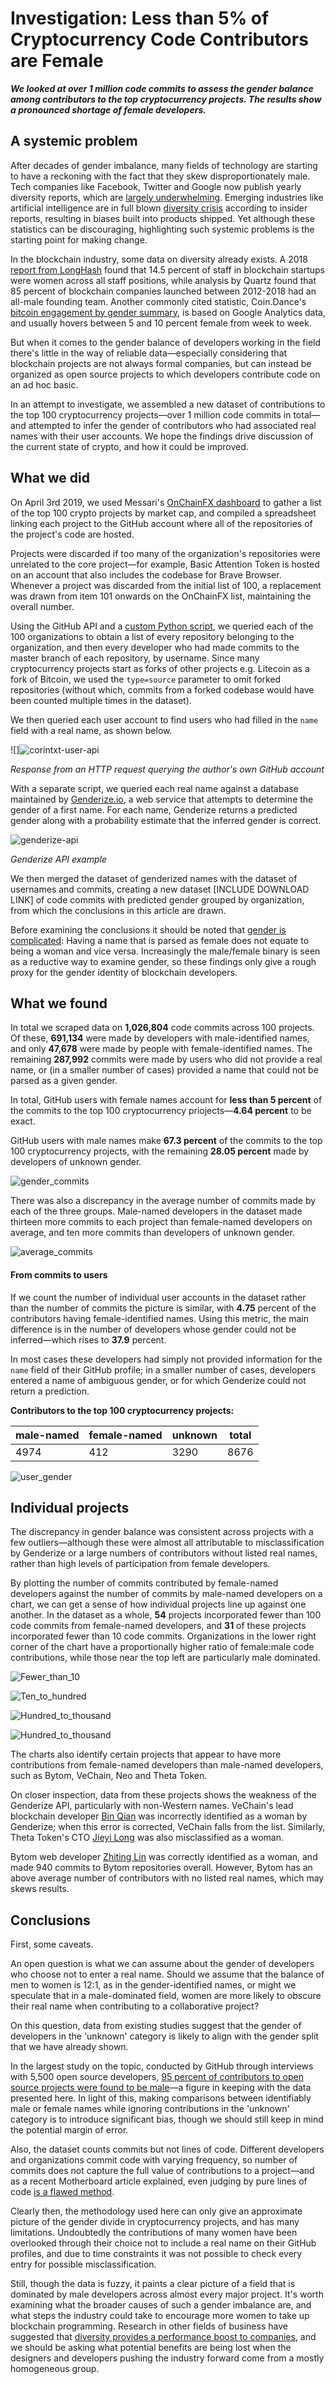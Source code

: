 # Investigation: Less than 5% of Cryptocurrency Code Contributors are Female

***We looked at over 1 million code commits to assess the gender balance among contributors to the top cryptocurrency projects. The results show a pronounced shortage of female developers.***

## A systemic problem

After decades of gender imbalance, many fields of technology are starting to have a reckoning with the fact that they skew disproportionately male. Tech companies like Facebook, Twitter and Google now publish yearly diversity reports, which are [largely underwhelming](https://mashable.com/article/facebook-2018-diversity-report/). Emerging industries like artificial intelligence are in full blown [diversity crisis](http://fortune.com/2019/04/23/artificial-intelligence-diversity-crisis/) according to insider reports, resulting in biases built into products shipped. Yet although these statistics can be discouraging, highlighting such systemic problems is the starting point for making change.

In the blockchain industry, some data on diversity already exists. A 2018 [report from LongHash](https://www.longhash.com/news/blockchains-gender-divide-a-data-story) found that 14.5 percent of staff in blockchain startups were women across all staff positions, while analysis by Quartz found that 85 percent of blockchain companies launched between 2012-2018 had an all-male founding team. Another commonly cited statistic, Coin.Dance's [bitcoin engagement by gender summary](https://coin.dance/stats/gender), is based on Google Analytics data, and usually hovers between 5 and 10 percent female from week to week. 

But when it comes to the gender balance of developers working in the field there's little in the way of reliable data—especially considering that blockchain projects are not always formal companies, but can instead be organized as open source projects to which developers contribute code on an ad hoc basic.

In an attempt to investigate, we assembled a new dataset of contributions to the top 100 cryptocurrency projects—over 1 million code commits in total—and attempted to infer the gender of contributors who had associated real names with their user accounts. We hope the findings drive discussion of the current state of crypto, and how it could be improved.

## What we did

On April 3rd 2019, we used Messari's [OnChainFX dashboard](https://messari.io/onchainfx) to gather a list of the top 100 crypto projects by market cap, and compiled a spreadsheet linking each project to the GitHub account where all of the repositories of the project's code are hosted.

Projects were discarded if too many of the organization's repositories were unrelated to the core project—for example, Basic Attention Token is hosted on an account that also includes the codebase for Brave Browser. Whenever a project was discarded from the initial list of 100, a replacement was drawn from item 101 onwards on the OnChainFX list, maintaining the overall number.

Using the GitHub API and a [custom Python script](https://github.com/corintxt/crypto-gender-investigation/blob/master/get_collaborators.py), we queried each of the 100 organizations to obtain a list of every repository belonging to the organization, and then every developer who had made commits to the master branch of each repository, by username. Since many cryptocurrency projects start as forks of other projects e.g. Litecoin as a fork of Bitcoin, we used the `type=source`  parameter to omit forked repositories (without which, commits from a forked codebase would have been counted multiple times in the dataset).

We then queried each user account to find users who had filled in the `name` field with a real name, as shown below.

![]![corintxt-user-api](images/corintxt-user-api.png)

*Response from an HTTP request querying the author's own GitHub account*

With a separate script, we queried each real name against a database maintained by [Genderize.io](https://genderize.io/), a web service that attempts to determine the gender of a first name. For each name, Genderize returns a predicted gender along with a probability estimate that the inferred gender is correct.

![genderize-api](images/genderize-api.png)

*Genderize API example*

We then merged the dataset of genderized names with the dataset of usernames and commits, creating a new dataset [INCLUDE DOWNLOAD LINK] of code commits with predicted gender grouped by organization, from which the conclusions in this article are drawn. 

Before examining the conclusions it should be noted that [gender is complicated](https://www.huffingtonpost.ca/2017/05/10/understanding-gender-identity_n_16542822.html): Having a name that is parsed as female does not equate to being a woman and vice versa. Increasingly the male/female binary is seen as a reductive way to examine gender, so these findings only give a rough proxy for the gender identity of blockchain developers.

## What we found

In total we scraped data on **1,026,804** code commits across 100 projects. Of these, **691,134** were made by developers with male-identified names, and only **47,678** were made by people with female-identified names. The remaining **287,992** commits were made by users who did not provide a real name, or (in a smaller number of cases) provided a name that could not be parsed as a given gender.

In total, GitHub users with female names account for **less than 5 percent** of the commits to the top 100 cryptocurrency priojects—**4.64 percent** to be exact.

GitHub users with male names make **67.3 percent** of the commits to the top 100 cryptocurrency projects, with the remaining **28.05 percent** made by developers of unknown gender.

![gender_commits](images/gender_commits_1.png)

There was also a discrepancy in the average number of commits made by each of the three groups. Male-named developers in the dataset made thirteen more commits to each project than female-named developers on average, and ten more commits than developers of unknown gender.

![average_commits](images/average_commits.png)

#### From commits to users

If we count the number of individual user accounts in the dataset rather than the number of commits the picture is similar, with **4.75** percent of the contributors having female-identified names. Using this metric, the main difference is in the number of developers whose gender could not be inferred—which rises to **37.9** percent.

In most cases these developers had simply not provided information for the `name` field of their GitHub profile; in a smaller number of cases, developers entered a name of ambiguous gender, or for which Genderize could not return a prediction.

**Contributors to the top 100 cryptocurrency projects:**

| male-named | female-named | unknown | total|
| ---- | ------ | ------- | ------- |
| 4974 | 412   | 3290 |8676|

![user_gender](images/gender_usernames_1.png)

## Individual projects

The discrepancy in gender balance was consistent across projects with a few outliers—although these were almost all attributable to misclassification by Genderize or a large numbers of contributors without listed real names, rather than high levels of participation from female developers.

By plotting the number of commits contributed by female-named developers against the number of commits by male-named developers on a chart, we can get a sense of how individual projects line up against one another. In the dataset as a whole, **54** projects incorporated fewer than 100 code commits from female-named developers, and **31** of these projects incorporated fewer than 10 code commits. Organizations in the lower right corner of the chart have a proportionally higher ratio of female:male code contributions, while those near the top left are particularly male dominated.

![Fewer_than_10](images/<10.png)

![Ten_to_hundred](images/10-100.png)

![Hundred_to_thousand](images/100-1000.png)

![Hundred_to_thousand](images/1000-2000.png)

The charts also identify certain projects that appear to have more contributions from female-named developers than male-named developers, such as Bytom, VeChain, Neo and Theta Token. 

On closer inspection, data from these projects shows the weakness of the Genderize API, particularly with non-Western names. VeChain's lead blockchain developer [Bin Qian](https://analytics.hypernum.com/person/bin-qian) was incorrectly identified as a woman by Genderize; when this error is corrected, VeChain falls from the list. Similarly, Theta Token's CTO [Jieyi Long](https://www.linkedin.com/in/jieyilong/) was also misclassified as a woman.

Bytom web developer [Zhiting Lin](https://www.linkedin.com/in/zhitinglin/) was correctly identified as a woman, and made 940 commits to Bytom repositories overall. However, Bytom has an above average number of contributors with no listed real names, which may skews results.

## Conclusions

First, some caveats.

An open question is what we can assume about the gender of developers who choose not to enter a real name. Should we assume that the balance of men to women is 12:1, as in the gender-identified names, or might we speculate that in a male-dominated field, women are more likely to obscure their real name when contributing to a collaborative project?

On this question, data from existing studies suggest that the gender of developers in the 'unknown' category is likely to align with the gender split that we have already shown. 

In the largest study on the topic, conducted by GitHub through interviews with 5,500 open source developers, [95 percent of contributors to open source projects were found to be male](https://www.wired.com/2017/06/diversity-open-source-even-worse-tech-overall/)—a figure in keeping with the data presented here. In light of this, making comparisons between identifiably male or female names while ignoring contributions in the 'unknown' category is to introduce significant bias, though we should still keep in mind the potential margin of error.

Also, the dataset counts commits but not lines of code. Different developers and organizations commit code with varying frequency, so number of commits does not capture the full value of contributions to a project—and as a recent Motherboard article explained, even judging by pure lines of code [is a flawed method](https://www.vice.com/en_us/article/8xz9yk/the-sexist-trolls-doubting-black-hole-researcher-katie-bouman-need-to-learn-to-code).

Clearly then, the methodology used here can only give an approximate picture of the gender divide in cryptocurrency projects, and has many limitations. Undoubtedly the contributions of many women have been overlooked through their choice not to include a real name on their GitHub profiles, and due to time constraints it was not possible to check every entry for possible misclassification.

Still, though the data is fuzzy, it paints a clear picture of a field that is dominated by male developers across almost every major project. It's worth examining what the broader causes of such a gender imbalance are, and what steps the industry could take to encourage more women to take up blockchain programming. Research in other fields of business have suggested that [diversity provides a performance boost to companies](https://www.mckinsey.com/business-functions/organization/our-insights/why-diversity-matters), and we should be asking what potential benefits are being lost when the designers and developers pushing the industry forward come from a mostly homogeneous group.